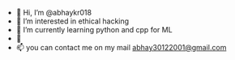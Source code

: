 - 👋 Hi, I’m @abhaykr018
- 👀 I’m interested in ethical hacking
- 🌱 I’m currently learning python and cpp for ML
- 💞️ 
- 📫 you can contact me on my mail abhay30122001@gmail.com

<!---
abhaykr018/abhaykr018 is a ✨ special ✨ repository because its `README.md` (this file) appears on your GitHub profile.
You can click the Preview link to take a look at your changes.
--->
